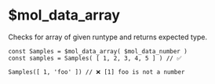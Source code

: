 # $mol_data_array

Checks for array of given runtype and returns expected type.

	const Samples = $mol_data_array( $mol_data_number )
	const samples = Samples( [ 1, 2, 3, 4, 5 ] ) // ✅
	
	Samples([ 1, 'foo' ]) // ❌ [1] foo is not a number
